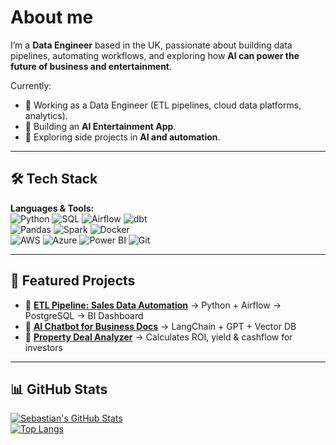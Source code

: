 # About me

I’m a **Data Engineer** based in the UK, passionate about building data pipelines, automating workflows, and exploring how **AI can power the future of business and entertainment**.  

Currently:  
- 💼 Working as a Data Engineer (ETL pipelines, cloud data platforms, analytics).  
- 🌱 Building an **AI Entertainment App**.  
- 🚀 Exploring side projects in **AI and automation**.  

---

## 🛠️ Tech Stack
**Languages & Tools:**  
![Python](https://img.shields.io/badge/Python-3776AB?style=flat&logo=python&logoColor=white) 
![SQL](https://img.shields.io/badge/SQL-336791?style=flat&logo=postgresql&logoColor=white) 
![Airflow](https://img.shields.io/badge/Apache%20Airflow-017CEE?style=flat&logo=apache-airflow&logoColor=white) 
![dbt](https://img.shields.io/badge/dbt-FF694B?style=flat&logo=dbt&logoColor=white)  
![Pandas](https://img.shields.io/badge/Pandas-150458?style=flat&logo=pandas&logoColor=white) 
![Spark](https://img.shields.io/badge/Apache%20Spark-E25A1C?style=flat&logo=apachespark&logoColor=white) 
![Docker](https://img.shields.io/badge/Docker-2496ED?style=flat&logo=docker&logoColor=white)  
![AWS](https://img.shields.io/badge/AWS-232F3E?style=flat&logo=amazon-aws&logoColor=white) 
![Azure](https://img.shields.io/badge/Azure-0078D4?style=flat&logo=microsoft-azure&logoColor=white) 
![Power BI](https://img.shields.io/badge/Power%20BI-F2C811?style=flat&logo=powerbi&logoColor=black) 
![Git](https://img.shields.io/badge/Git-F05032?style=flat&logo=git&logoColor=white)  

---

## 📂 Featured Projects
- 🔄 **[ETL Pipeline: Sales Data Automation](#)** → Python + Airflow → PostgreSQL → BI Dashboard  
- 🤖 **[AI Chatbot for Business Docs](#)** → LangChain + GPT + Vector DB  
- 🏡 **[Property Deal Analyzer](#)** → Calculates ROI, yield & cashflow for investors  

---
## 📊 GitHub Stats
[![Sebastian's GitHub Stats](https://github-readme-stats.vercel.app/api/?username=SebManley&count_private=true&theme=tokyonight&showicons=true)]()  
[![Top Langs](https://github-readme-stats.vercel.app/api/top-langs/?username=SebManley&layout=compact&theme=tokyonight)]()  


